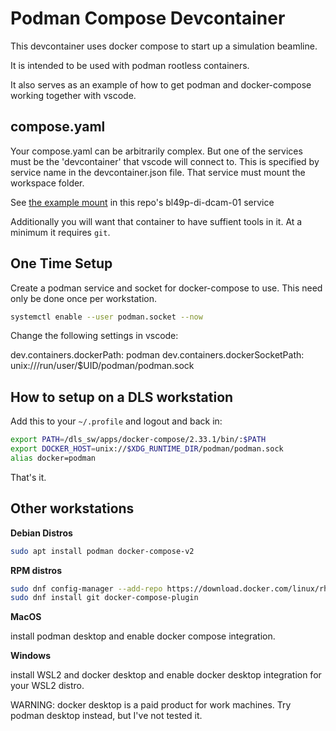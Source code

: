 # Podman Compose Devcontainer

This devcontainer uses docker compose to start up a simulation beamline.

It is intended to be used with podman rootless containers.

It also serves as an example of how to get podman and docker-compose working together with vscode.

## compose.yaml

Your compose.yaml can be arbitrarily complex. But one of the services must be the 'devcontainer' that vscode will connect to. This is specified by service name in the devcontainer.json file.
That service must mount the workspace folder.

See [the example mount](https://github.com/epics-containers/example-services/blob/9414c026191897082d8097ee2d004ccc665077ba/services/bl01t-di-cam-01/compose.yml#L28-L29) in this repo's bl49p-di-dcam-01 service

Additionally you will want that container to have suffient tools in it. At a minimum it requires `git`.


## One Time Setup

Create a podman service and socket for docker-compose to use. This need only be done once per workstation.

```bash
systemctl enable --user podman.socket --now
```

Change the following settings in vscode:

dev.containers.dockerPath: podman
dev.containers.dockerSocketPath: unix:///run/user/$UID/podman/podman.sock

## How to setup on a DLS workstation

Add this to your `~/.profile` and logout and back in:

```bash
export PATH=/dls_sw/apps/docker-compose/2.33.1/bin/:$PATH
export DOCKER_HOST=unix://$XDG_RUNTIME_DIR/podman/podman.sock
alias docker=podman
```

That's it.

## Other workstations

**Debian Distros**
```bash
sudo apt install podman docker-compose-v2
```

**RPM distros**
```bash
sudo dnf config-manager --add-repo https://download.docker.com/linux/rhel/docker-ce.repo
sudo dnf install git docker-compose-plugin
```

**MacOS**

install podman desktop and enable docker compose integration.

**Windows**

install WSL2 and docker desktop and enable docker desktop integration for your WSL2 distro.

WARNING: docker desktop is a paid product for work machines. Try podman desktop instead, but I've not tested it.
